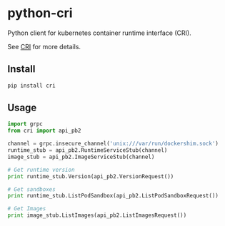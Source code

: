 # python-cri

Python client for kubernetes container runtime interface (CRI).

See [CRI](https://github.com/kubernetes/community/blob/master/contributors/design-proposals/runtime-client-server.md) for more details.

## Install

```sh
pip install cri
```

## Usage

```python
import grpc
from cri import api_pb2

channel = grpc.insecure_channel('unix:///var/run/dockershim.sock')
runtime_stub = api_pb2.RuntimeServiceStub(channel)
image_stub = api_pb2.ImageServiceStub(channel)

# Get runtime version
print runtime_stub.Version(api_pb2.VersionRequest())

# Get sandboxes
print runtime_stub.ListPodSandbox(api_pb2.ListPodSandboxRequest())

# Get Images
print image_stub.ListImages(api_pb2.ListImagesRequest())
```

